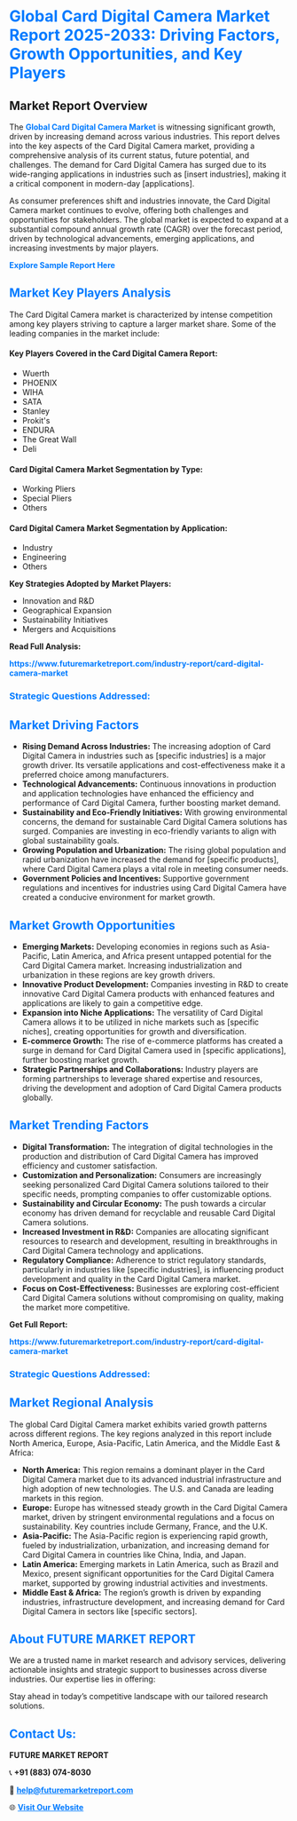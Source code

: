 <h1 style="color: #007BFF;">Global Card Digital Camera Market Report 2025-2033: Driving Factors, Growth Opportunities, and Key Players</h1>

<section id="overview">
<h2>Market Report Overview</h2>
<p>The <a href="https://www.futuremarketreport.com/industry-report/card-digital-camera-market" style="color: #007BFF; text-decoration: none;"><strong>Global Card Digital Camera Market</strong></a> is witnessing significant growth, driven by increasing demand across various industries. This report delves into the key aspects of the Card Digital Camera market, providing a comprehensive analysis of its current status, future potential, and challenges. The demand for Card Digital Camera has surged due to its wide-ranging applications in industries such as [insert industries], making it a critical component in modern-day [applications].</p>
<p>As consumer preferences shift and industries innovate, the Card Digital Camera market continues to evolve, offering both challenges and opportunities for stakeholders. The global market is expected to expand at a substantial compound annual growth rate (CAGR) over the forecast period, driven by technological advancements, emerging applications, and increasing investments by major players.</p>
</section>

<section id="overview">
<p><a href="https://www.futuremarketreport.com/request-sample/reportId=36902" style="color: #007BFF; text-decoration: none;"><strong>Explore Sample Report Here</strong></a></p>
</section>

<section id="key-players">
<h2 style="color: #007BFF;">Market Key Players Analysis</h2>
<p>The Card Digital Camera market is characterized by intense competition among key players striving to capture a larger market share. Some of the leading companies in the market include:</p>
<h4>Key Players Covered in the Card Digital Camera Report:</h4>
<ul><li>Wuerth</li><li>PHOENIX</li><li>WIHA</li><li>SATA</li><li>Stanley</li><li>Prokit&#039;s</li><li>ENDURA</li><li>The Great Wall</li><li>Deli</li></ul>
<h4>Card Digital Camera Market Segmentation by Type:</h4>
<ul><li>Working Pliers</li><li>Special Pliers</li><li>Others</li></ul>

<h4>Card Digital Camera Market Segmentation by Application:</h4>
<ul><li>Industry</li><li>Engineering</li><li>Others</li></ul>
<p><strong>Key Strategies Adopted by Market Players:</strong></p>
<ul>
<li>Innovation and R&D</li>
<li>Geographical Expansion</li>
<li>Sustainability Initiatives</li>
<li>Mergers and Acquisitions</li>
</ul>
</section>

<section>
<p><strong>Read Full Analysis: </strong></p><a href="https://www.futuremarketreport.com/industry-report/card-digital-camera-market" style="color: #007BFF; text-decoration: none;"><strong>https://www.futuremarketreport.com/industry-report/card-digital-camera-market</strong></a>
<h3 style="color: #007BFF;">Strategic Questions Addressed:</h3>
</section>

<section id="driving-factors">
<h2 style="color: #007BFF;">Market Driving Factors</h2>
<ul>
<li><strong>Rising Demand Across Industries:</strong> The increasing adoption of Card Digital Camera in industries such as [specific industries] is a major growth driver. Its versatile applications and cost-effectiveness make it a preferred choice among manufacturers.</li>
<li><strong>Technological Advancements:</strong> Continuous innovations in production and application technologies have enhanced the efficiency and performance of Card Digital Camera, further boosting market demand.</li>
<li><strong>Sustainability and Eco-Friendly Initiatives:</strong> With growing environmental concerns, the demand for sustainable Card Digital Camera solutions has surged. Companies are investing in eco-friendly variants to align with global sustainability goals.</li>
<li><strong>Growing Population and Urbanization:</strong> The rising global population and rapid urbanization have increased the demand for [specific products], where Card Digital Camera plays a vital role in meeting consumer needs.</li>
<li><strong>Government Policies and Incentives:</strong> Supportive government regulations and incentives for industries using Card Digital Camera have created a conducive environment for market growth.</li>
</ul>
</section>

<section id="growth-opportunities">
<h2 style="color: #007BFF;">Market Growth Opportunities</h2>
<ul>
<li><strong>Emerging Markets:</strong> Developing economies in regions such as Asia-Pacific, Latin America, and Africa present untapped potential for the Card Digital Camera market. Increasing industrialization and urbanization in these regions are key growth drivers.</li>
<li><strong>Innovative Product Development:</strong> Companies investing in R&D to create innovative Card Digital Camera products with enhanced features and applications are likely to gain a competitive edge.</li>
<li><strong>Expansion into Niche Applications:</strong> The versatility of Card Digital Camera allows it to be utilized in niche markets such as [specific niches], creating opportunities for growth and diversification.</li>
<li><strong>E-commerce Growth:</strong> The rise of e-commerce platforms has created a surge in demand for Card Digital Camera used in [specific applications], further boosting market growth.</li>
<li><strong>Strategic Partnerships and Collaborations:</strong> Industry players are forming partnerships to leverage shared expertise and resources, driving the development and adoption of Card Digital Camera products globally.</li>
</ul>
</section>

<section id="trending-factors">
<h2 style="color: #007BFF;">Market Trending Factors</h2>
<ul>
<li><strong>Digital Transformation:</strong> The integration of digital technologies in the production and distribution of Card Digital Camera has improved efficiency and customer satisfaction.</li>
<li><strong>Customization and Personalization:</strong> Consumers are increasingly seeking personalized Card Digital Camera solutions tailored to their specific needs, prompting companies to offer customizable options.</li>
<li><strong>Sustainability and Circular Economy:</strong> The push towards a circular economy has driven demand for recyclable and reusable Card Digital Camera solutions.</li>
<li><strong>Increased Investment in R&D:</strong> Companies are allocating significant resources to research and development, resulting in breakthroughs in Card Digital Camera technology and applications.</li>
<li><strong>Regulatory Compliance:</strong> Adherence to strict regulatory standards, particularly in industries like [specific industries], is influencing product development and quality in the Card Digital Camera market.</li>
<li><strong>Focus on Cost-Effectiveness:</strong> Businesses are exploring cost-efficient Card Digital Camera solutions without compromising on quality, making the market more competitive.</li>
</ul>
</section>

<section>
<p><strong>Get Full Report: </strong></p><a href="https://www.futuremarketreport.com/industry-report/card-digital-camera-market" style="color: #007BFF; text-decoration: none;"><strong>https://www.futuremarketreport.com/industry-report/card-digital-camera-market</strong></a>
<h3 style="color: #007BFF;">Strategic Questions Addressed:</h3>
</section>


<section id="regional-analysis">
<h2 style="color: #007BFF;">Market Regional Analysis</h2>
<p>The global Card Digital Camera market exhibits varied growth patterns across different regions. The key regions analyzed in this report include North America, Europe, Asia-Pacific, Latin America, and the Middle East & Africa:</p>
<ul>
<li><strong>North America:</strong> This region remains a dominant player in the Card Digital Camera market due to its advanced industrial infrastructure and high adoption of new technologies. The U.S. and Canada are leading markets in this region.</li>
<li><strong>Europe:</strong> Europe has witnessed steady growth in the Card Digital Camera market, driven by stringent environmental regulations and a focus on sustainability. Key countries include Germany, France, and the U.K.</li>
<li><strong>Asia-Pacific:</strong> The Asia-Pacific region is experiencing rapid growth, fueled by industrialization, urbanization, and increasing demand for Card Digital Camera in countries like China, India, and Japan.</li>
<li><strong>Latin America:</strong> Emerging markets in Latin America, such as Brazil and Mexico, present significant opportunities for the Card Digital Camera market, supported by growing industrial activities and investments.</li>
<li><strong>Middle East & Africa:</strong> The region’s growth is driven by expanding industries, infrastructure development, and increasing demand for Card Digital Camera in sectors like [specific sectors].</li>
</ul>
</section>

<footer>
<h2 style="color: #007BFF;">About FUTURE MARKET REPORT</h2>
<p>We are a trusted name in market research and advisory services, delivering actionable insights and strategic support to businesses across diverse industries. Our expertise lies in offering:</p>

<p>Stay ahead in today’s competitive landscape with our tailored research solutions.</p>

<h2 style="color: #007BFF;">Contact Us:</h2>
<p><strong>FUTURE MARKET REPORT</strong></p>
<p>📞 <strong>+91 (883) 074-8030</strong></p>
<p>📧 <strong><a href="mailto:help@futuremarketreport.com" style="color: #007BFF;">help@futuremarketreport.com</a></strong></p>
<p>🌐 <strong><a href="https://www.futuremarketreport.com/" style="color: #007BFF;">Visit Our Website</a></strong></p>
</footer>